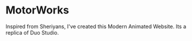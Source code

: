 # MotorWorks
 Inspired from Sheriyans, I've created this Modern Animated Website. 
 Its a replica of Duo Studio.
